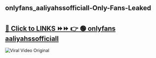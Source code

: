 
 ## onlyfans_aaliyahssofficiall-Only-Fans-Leaked

# <h2><a href="https://clipsfans.com/onlyfans_aaliyahssofficiall&ref=git">🔗 Click to LINKS ⏩⏩ 👉 🟢 onlyfans aaliyahssofficiall </a></h2>

<a href="https://clipsfans.com/onlyfans_aaliyahssofficiall&ref=git" rel="nofollow" data-target="animated-image.originalLink"><img src="https://i.ibb.co.com/xMMVF88/686577567.gif" alt="Viral Video Original" style="max-width: 100%; display: inline-block;" data-target="animated-image.originalImage"></a>
